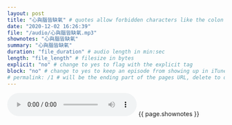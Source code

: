 ```yaml
---
layout: post
title: "心與腦皆缺氧" # quotes allow forbidden characters like the colon
date: "2020-12-02 16:26:39"
file: "/audio/心與腦皆缺氧.mp3"
shownotes: "心與腦皆缺氧"
summary: "心與腦皆缺氧"
duration: "file_duration" # audio length in min:sec
length: "file_length" # filesize in bytes
explicit: "no" # change to yes to flag with the explicit tag
block: "no" # change to yes to keep an episode from showing up in iTunes
# permalink: /1 # will be the ending part of the pages URL, delete to default to the title
---
```


<audio controls>
<source src="{{site.url}}{{site.baseurl}}{{ page.file }}" type="audio/x-mp3">
Your browser does not support the audio element.
</audio>
{{ page.shownotes }}
